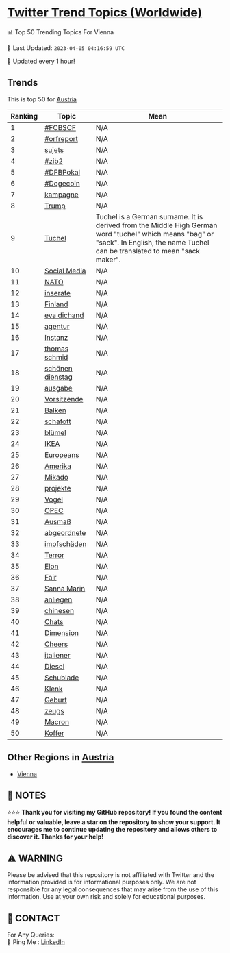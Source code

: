 [Twitter Trend Topics (Worldwide)](https://github.com/ErcinDedeoglu/Twitter-Trend-Topics)
==========


📊 Top 50 Trending Topics For Vienna

📆 Last Updated: `2023-04-05 04:16:59 UTC`

🔧 Updated every 1 hour!


## Trends

This is top 50 for [Austria](</Austria>)

| Ranking | Topic | Mean |
| ------- | ------------ | ------------ |
| 1 | [#FCBSCF](http://twitter.com/search?q=%23FCBSCF) | N/A |
| 2 | [#orfreport](http://twitter.com/search?q=%23orfreport) | N/A |
| 3 | [sujets](http://twitter.com/search?q=sujets) | N/A |
| 4 | [#zib2](http://twitter.com/search?q=%23zib2) | N/A |
| 5 | [#DFBPokal](http://twitter.com/search?q=%23DFBPokal) | N/A |
| 6 | [#Dogecoin](http://twitter.com/search?q=%23Dogecoin) | N/A |
| 7 | [kampagne](http://twitter.com/search?q=kampagne) | N/A |
| 8 | [Trump](http://twitter.com/search?q=Trump) | N/A |
| 9 | [Tuchel](http://twitter.com/search?q=Tuchel) | Tuchel is a German surname. It is derived from the Middle High German word "tuchel" which means "bag" or "sack". In English, the name Tuchel can be translated to mean "sack maker". |
| 10 | [Social Media](http://twitter.com/search?q=Social+Media) | N/A |
| 11 | [NATO](http://twitter.com/search?q=NATO) | N/A |
| 12 | [inserate](http://twitter.com/search?q=inserate) | N/A |
| 13 | [Finland](http://twitter.com/search?q=Finland) | N/A |
| 14 | [eva dichand](http://twitter.com/search?q=eva+dichand) | N/A |
| 15 | [agentur](http://twitter.com/search?q=agentur) | N/A |
| 16 | [Instanz](http://twitter.com/search?q=Instanz) | N/A |
| 17 | [thomas schmid](http://twitter.com/search?q=thomas+schmid) | N/A |
| 18 | [schönen dienstag](http://twitter.com/search?q=sch%c3%b6nen+dienstag) | N/A |
| 19 | [ausgabe](http://twitter.com/search?q=ausgabe) | N/A |
| 20 | [Vorsitzende](http://twitter.com/search?q=Vorsitzende) | N/A |
| 21 | [Balken](http://twitter.com/search?q=Balken) | N/A |
| 22 | [schafott](http://twitter.com/search?q=schafott) | N/A |
| 23 | [blümel](http://twitter.com/search?q=bl%c3%bcmel) | N/A |
| 24 | [IKEA](http://twitter.com/search?q=IKEA) | N/A |
| 25 | [Europeans](http://twitter.com/search?q=Europeans) | N/A |
| 26 | [Amerika](http://twitter.com/search?q=Amerika) | N/A |
| 27 | [Mikado](http://twitter.com/search?q=Mikado) | N/A |
| 28 | [projekte](http://twitter.com/search?q=projekte) | N/A |
| 29 | [Vogel](http://twitter.com/search?q=Vogel) | N/A |
| 30 | [OPEC](http://twitter.com/search?q=OPEC) | N/A |
| 31 | [Ausmaß](http://twitter.com/search?q=Ausma%c3%9f) | N/A |
| 32 | [abgeordnete](http://twitter.com/search?q=abgeordnete) | N/A |
| 33 | [impfschäden](http://twitter.com/search?q=impfsch%c3%a4den) | N/A |
| 34 | [Terror](http://twitter.com/search?q=Terror) | N/A |
| 35 | [Elon](http://twitter.com/search?q=Elon) | N/A |
| 36 | [Fair](http://twitter.com/search?q=Fair) | N/A |
| 37 | [Sanna Marin](http://twitter.com/search?q=Sanna+Marin) | N/A |
| 38 | [anliegen](http://twitter.com/search?q=anliegen) | N/A |
| 39 | [chinesen](http://twitter.com/search?q=chinesen) | N/A |
| 40 | [Chats](http://twitter.com/search?q=Chats) | N/A |
| 41 | [Dimension](http://twitter.com/search?q=Dimension) | N/A |
| 42 | [Cheers](http://twitter.com/search?q=Cheers) | N/A |
| 43 | [italiener](http://twitter.com/search?q=italiener) | N/A |
| 44 | [Diesel](http://twitter.com/search?q=Diesel) | N/A |
| 45 | [Schublade](http://twitter.com/search?q=Schublade) | N/A |
| 46 | [Klenk](http://twitter.com/search?q=Klenk) | N/A |
| 47 | [Geburt](http://twitter.com/search?q=Geburt) | N/A |
| 48 | [zeugs](http://twitter.com/search?q=zeugs) | N/A |
| 49 | [Macron](http://twitter.com/search?q=Macron) | N/A |
| 50 | [Koffer](http://twitter.com/search?q=Koffer) | N/A |



## Other Regions in [Austria](</Austria>)

* [Vienna](</Austria/Vienna.md>)



## 📝 NOTES

⭐⭐⭐ **Thank you for visiting my GitHub repository! If you found the content helpful or valuable, leave a star on the repository to show your support. It encourages me to continue updating the repository and allows others to discover it. Thanks for your help!**


## ⚠️ WARNING

Please be advised that this repository is not affiliated with Twitter and the information provided is for informational purposes only. We are not responsible for any legal consequences that may arise from the use of this information. Use at your own risk and solely for educational purposes.


## 📨 CONTACT

 For Any Queries:  
            🏓 Ping Me : [LinkedIn](https://www.linkedin.com/in/ercindedeoglu/)
